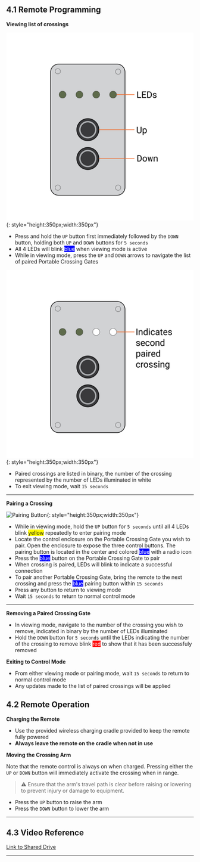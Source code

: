 ## 4.1 Remote Programming

**Viewing list of crossings**

![Portable Crossing Gate Remote](assets/Remote-01.png){: style="height:350px;width:350px"}

* Press and hold the ``UP`` button first immediately followed by the ``DOWN`` button, holding both ``UP`` and ``DOWN`` buttons for ``5 seconds``
* All 4 LEDs will blink <span style="background-color:rgb(0, 0, 255)"><span style="color:white;">blue</span></span> when viewing mode is active
* While in viewing mode, press the ``UP`` and ``DOWN`` arrows to navigate the list of paired Portable Crossing Gates

![List of Crossings](assets/Remote_03-01.png){: style="height:350px;width:350px"}

* Paired crossings are listed in binary, the number of the crossing represented by the number of LEDs illuminated in white
* To exit viewing mode, wait ``15 seconds``

---

**Pairing a Crossing**

![Pairing Button](assets/Remote_02.png){: style="height:350px;width:350px"}

* While in viewing mode, hold the ``UP`` button for ``5 seconds`` until all 4 LEDs blink <span style="background-color:rgb(255, 251, 0)">yellow</span> repeatedly to enter pairing mode
* Locate the control enclosure on the Portable Crossing Gate you wish to pair. Open the enclosure to expose the three control buttons. The pairing button is located in the center and colored <span style="background-color:rgb(0, 0, 255)"><span style="color:white;">blue</span></span> with a radio icon
* Press the <span style="background-color:rgb(0, 0, 255)"><span style="color:white;">blue</span></span> button on the Portable Crossing Gate to pair
* When crossing is paired, LEDs will blink to indicate a successful connection
* To pair another Portable Crossing Gate, bring the remote to the next crossing and press the <span style="background-color:rgb(0, 0, 255)"><span style="color:white;">blue</span></span> pairing button within ``15 seconds``
* Press any button to return to viewing mode
* Wait ``15 seconds`` to return to normal control mode
---

**Removing a Paired Crossing Gate**

* In viewing mode, navigate to the number of the crossing you wish to remove, indicated in binary by the number of LEDs illuminated
* Hold the ``DOWN`` button for ``5 seconds`` until the LEDs indicating the number of the crossing to remove blink <span style="background-color:rgb(255, 0, 0)"><span style="color:white;">red</span></span> to show that it has been successfuly removed

**Exiting to Control Mode**

* From either viewing mode or pairing mode, wait ``15 seconds`` to return to normal control mode
* Any updates made to the list of paired crossings will be applied

## 4.2 Remote Operation

**Charging the Remote**

* Use the provided wireless charging cradle provided to keep the remote fully powered
* **Always leave the remote on the cradle when not in use**
  
**Moving the Crossing Arm**

Note that the remote control is always on when charged. Pressing either the ``UP`` or ``DOWN`` button will immediately activate the crossing when in range.

> ⚠️ Ensure that the arm's travel path is clear before raising or lowering to prevent injury or damage to equipment.

* Press the ``UP`` button to raise the arm
* Press the ``DOWN`` button to lower the arm

---

## 4.3 Video Reference

[Link to Shared Drive](https://drive.google.com/drive/folders/1m8iu9sO9QyP0LjTphAF3QGKxYsJJ6iOA?usp=drive_link)

---
